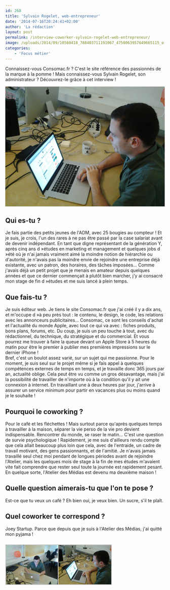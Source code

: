 ```yaml
---
id: 268
title: 'Sylvain Rogelet, web-entrepreneur'
date: '2014-07-16T20:24:41+02:00'
author: 'La rédaction'
layout: post
permalink: /interview-coworker-sylvain-rogelet-web-entrepreneur/
image: /uploads/2014/09/10560418_788403711191067_4750063957649665115_o.jpg
categories:
    - 'Focus métier'
---
```


Connaissez-vous Consomac.fr ? C'est le site référence des passionnés de la marque à la pomme ! Mais connaissez-vous Sylvain Rogelet, son administrateur ? Découvrez-le grâce à cet interview !

[![10560418_788403711191067_4750063957649665115_o](/uploads/2014/09/10560418_788403711191067_4750063957649665115_o.jpg)](/uploads/2014/09/10560418_788403711191067_4750063957649665115_o.jpg)

## Qui es-tu ?

Je fais partie des petits jeunes de l'ADM, avec 25 bougies au compteur ! Et je suis, je crois, l'un des rares à ne pas être passé par la case salariat avant de devenir indépendant. En tant que digne représentant de la génération Y, après cinq ans d »études en marketing et management et quelques jobs d »été où je n'ai jamais vraiment aimé la moindre notion de hiérarchie ou d'autorité, je n'avais pas la moindre envie de rejoindre une entreprise déjà existante, avec un patron, des horaires, des tâches imposées… Comme j'avais déjà un petit projet que je menais en amateur depuis quelques années et que ce dernier commençait à plutôt bien marcher, j'y ai consacré mon stage de fin d »études et me suis lancé à plein temps.

## Que fais-tu ?

Je suis éditeur web. Je tiens le site Consomac.fr que j'ai créé il y a dix ans, et m'occupe d »à peu près tout : le contenu, le design, le code, les relations avec les annonceurs publicitaires… Consomac, ce sont les conseils d'achat et l'actualité du monde Apple, avec tout ce qui va avec : fiches produits, bons plans, forums, etc. Du coup, je suis un peu touche à tout, avec du rédactionnel, du technique, du stratégique et du commercial. Et vous pourrez me trouver à faire la queue devant un Apple Store à 5 heures du matin pour être le premier à publier mes premières impressions sur le dernier iPhone !  
Bref, c'est un boulot assez varié, sur un sujet qui me passionne. Pour le moment, je suis seul sur le projet même si je fais appel à quelques compétences externes de temps en temps, et je travaille donc 365 jours par an, actualité oblige. Cela peut être vu comme un gros désavantage, mais j'ai la possibilité de travailler de n'importe où à la condition qu'il y ait une connexion à internet. En travaillant une à deux heures par jour, j'arrive à assurer un service minimum pour partir en vacances plus ou moins quand je le souhaite !

## Pourquoi le coworking ?

Pour le café et les fléchettes ! Mais surtout parce qu'après quelques temps à travailler à la maison, séparer la vie perso de la vie pro devient indispensable. Rencontrer du monde, se raser le matin… C'est une question de survie psychologique ! Rapidement, je me suis d'ailleurs rendu compte que cela allait beaucoup plus loin que cela, avec de l'entraide, un cadre de travail motivant, des gens passionnants, et de l'amitié. Je n'avais jamais travaillé seul chez moi pendant de longues périodes avant de rejoindre l'Atelier, mais les quelques mois de stage à la fin de mes études m'avaient vite fait comprendre que rester seul toute la journée est rapidement pesant. En quelque sorte, l'Atelier des Médias est devenu ma deuxième maison !

## Quelle question aimerais-tu que l'on te pose ?

Est-ce que tu veux un café ? Eh bien oui, je veux bien. Un sucre, s'il te plaît.

## Quel coworker te correspond ?

Joey Startup. Parce que depuis que je suis à l'Atelier des Médias, j'ai quitté mon pyjama !

 <style type="text/css">
			#gallery-6 {
				margin: auto;
			}
			#gallery-6 .gallery-item {
				float: left;
				margin-top: 10px;
				text-align: center;
				width: 33%;
			}
			#gallery-6 img {
				border: 2px solid #cfcfcf;
			}
			#gallery-6 .gallery-caption {
				margin-left: 0;
			}
			/* see gallery_shortcode() in wp-includes/media.php */
		</style>

<div class="gallery galleryid-268 gallery-columns-3 gallery-size-thumbnail" id="gallery-6"><dl class="gallery-item"> <dt class="gallery-icon landscape"> <img src="/uploads/2014/09/10428337_788403754524396_3920591273918869379_o.jpg" alt="Illustration"> </dt></dl><dl class="gallery-item"> <dt class="gallery-icon landscape"> <img src="/uploads/2014/09/10560418_788403711191067_4750063957649665115_o.jpg" alt="Illustration"> </dt></dl>   
 </div>